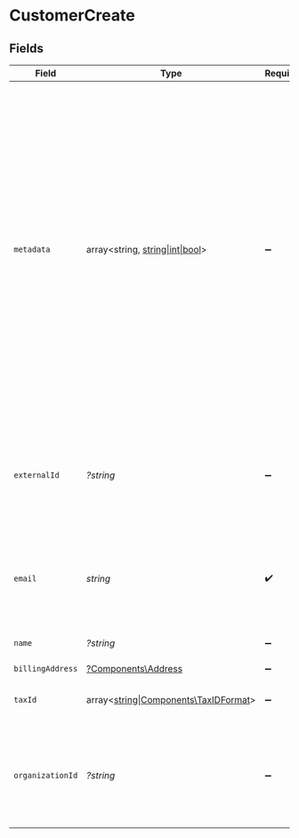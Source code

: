 # CustomerCreate


## Fields

| Field                                                                                                                                                                                                                                                                                        | Type                                                                                                                                                                                                                                                                                         | Required                                                                                                                                                                                                                                                                                     | Description                                                                                                                                                                                                                                                                                  | Example                                                                                                                                                                                                                                                                                      |
| -------------------------------------------------------------------------------------------------------------------------------------------------------------------------------------------------------------------------------------------------------------------------------------------- | -------------------------------------------------------------------------------------------------------------------------------------------------------------------------------------------------------------------------------------------------------------------------------------------- | -------------------------------------------------------------------------------------------------------------------------------------------------------------------------------------------------------------------------------------------------------------------------------------------- | -------------------------------------------------------------------------------------------------------------------------------------------------------------------------------------------------------------------------------------------------------------------------------------------- | -------------------------------------------------------------------------------------------------------------------------------------------------------------------------------------------------------------------------------------------------------------------------------------------- |
| `metadata`                                                                                                                                                                                                                                                                                   | array<string, [string\|int\|bool](../../Models/Components/CustomerCreateMetadata.md)>                                                                                                                                                                                                        | :heavy_minus_sign:                                                                                                                                                                                                                                                                           | Key-value object allowing you to store additional information.<br/><br/>The key must be a string with a maximum length of **40 characters**.<br/>The value must be either:<br/><br/>* A string with a maximum length of **500 characters**<br/>* An integer<br/>* A boolean<br/><br/>You can store up to **50 key-value pairs**. |                                                                                                                                                                                                                                                                                              |
| `externalId`                                                                                                                                                                                                                                                                                 | *?string*                                                                                                                                                                                                                                                                                    | :heavy_minus_sign:                                                                                                                                                                                                                                                                           | The ID of the customer in your system. This must be unique within the organization. Once set, it can't be updated.                                                                                                                                                                           | usr_1337                                                                                                                                                                                                                                                                                     |
| `email`                                                                                                                                                                                                                                                                                      | *string*                                                                                                                                                                                                                                                                                     | :heavy_check_mark:                                                                                                                                                                                                                                                                           | The email address of the customer. This must be unique within the organization.                                                                                                                                                                                                              | customer@example.com                                                                                                                                                                                                                                                                         |
| `name`                                                                                                                                                                                                                                                                                       | *?string*                                                                                                                                                                                                                                                                                    | :heavy_minus_sign:                                                                                                                                                                                                                                                                           | The name of the customer.                                                                                                                                                                                                                                                                    | John Doe                                                                                                                                                                                                                                                                                     |
| `billingAddress`                                                                                                                                                                                                                                                                             | [?Components\Address](../../Models/Components/Address.md)                                                                                                                                                                                                                                    | :heavy_minus_sign:                                                                                                                                                                                                                                                                           | N/A                                                                                                                                                                                                                                                                                          |                                                                                                                                                                                                                                                                                              |
| `taxId`                                                                                                                                                                                                                                                                                      | array<[string\|Components\TaxIDFormat](../../Models/Components/CustomerCreateTaxId.md)>                                                                                                                                                                                                      | :heavy_minus_sign:                                                                                                                                                                                                                                                                           | N/A                                                                                                                                                                                                                                                                                          | [<br/>"911144442",<br/>"us_ein"<br/>]                                                                                                                                                                                                                                                        |
| `organizationId`                                                                                                                                                                                                                                                                             | *?string*                                                                                                                                                                                                                                                                                    | :heavy_minus_sign:                                                                                                                                                                                                                                                                           | The ID of the organization owning the customer. **Required unless you use an organization token.**                                                                                                                                                                                           | 1dbfc517-0bbf-4301-9ba8-555ca42b9737                                                                                                                                                                                                                                                         |